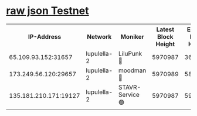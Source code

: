 [raw json Testnet](https://rpc-check.jaclalt.stavr.tech/jaclalt/rpc-jaclalt-result.json)
=

<table><tr><th>IP-Address</th><th>Network</th><th>Moniker</th><th>Latest Block Height</th><th>Earliest Block Height</th><th>Catching Up</th><th>Tx Index</th><th>Voting Power</th><th>Scan Time</th></tr><tr><td>65.109.93.152:31657</td><td>lupulella-2</td><td>LiluPunk 🔴</td><td>5970987</td><td>3688866</td><td>False</td><td>on</td><td>685133</td><td>2023-12-31T00:21:24.151862889UTC</td></tr><tr><td>173.249.56.120:29657</td><td>lupulella-2</td><td>moodman 🔴</td><td>5970989</td><td>5870989</td><td>False</td><td>off</td><td>769094</td><td>2023-12-31T00:21:30.710988491UTC</td></tr><tr><td>135.181.210.171:19127</td><td>lupulella-2</td><td>STAVR-Service 🟢</td><td>5970987</td><td>5967701</td><td>False</td><td>on</td><td>0</td><td>2023-12-31T00:21:23.782446389UTC</td></tr></table>
